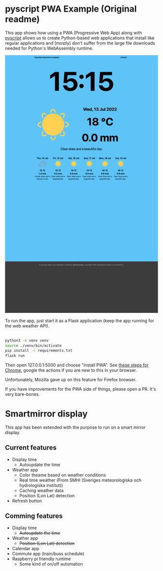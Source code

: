 # pyscript PWA Example (Original readme)

This app shows how using a PWA (Progressive Web App) along with [pyscript](https://pyscript.net)
allows us to create Python-based web applications that install like regular applications and
(mostly) don't suffer from the large file downloads needed for Python's WebAssembly runtime.

![](readme-resources/screenshot.png)

To run the app, just start it as a Flask application (keep the app running for the web weather API).

```bash

python3 -m venv venv
source ./venv/bin/activate
pip install -r requirements.txt
flask run

```

Then open 127.0.0.1:5000 and choose "install PWA". See 
[these steps for Chrome](https://www.howtogeek.com/fyi/how-to-install-progressive-web-apps-pwas-in-chrome/), 
google the actions if you are new to this in your browser.

Unfortunately, Mozilla gave up on this feature for Firefox browser.

If you have improvements for the PWA side of things, please open a PR. It's very bare-bones.

# Smartmirror display

This app has been extended with the purpose to run on a smart mirror display. 

## Current features
- Display time
    - Autoupdate the time
- Weather app
    - Color theame based on weather conditions
    - Real time weather (From SMHI (Sveriges meteorologiska och hydrologiska institut))
    - Caching weather data
    - Position (Lon Lat) detection
- Refresh button

## Comming features
- Display time
    - ~~Autoupdate the time~~
- Weather app
    - ~~Position (Lon Lat) detection~~
- Calendar app
- Commute app (train/buss schedule)
- Raspberry pi friendly runtime
    - Some kind of on/off automation